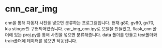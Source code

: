 # cnn_car_img
cnn을 통해 자동차 사진을 넣으면 분류하는 프로그램입니다.
현재 g80, gv80, gv70, kia stinger만 구현되어있습니다.
car_img_cnn.ipy로 모델을 만들었고, flask_cnn 폴더에 있는 proj.py를 통해 사진을 넣으면 분류해줍니다.
data 폴더를 만들고 test폴더와 train폴더에 데이터를 넣으면 작동됩니다.
